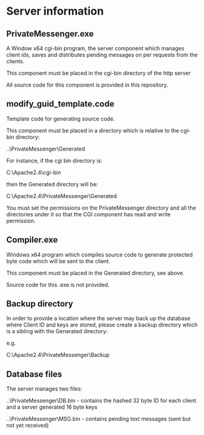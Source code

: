 # Server information

## PrivateMessenger.exe

A Window x64 cgi-bin program, the server component which manages client ids, saves and distributes pending messages on per requests from the clients.

This component must be placed in the cgi-bin directory of the http server

All source code for this component is provided in this repository.

## modify_guid_template.code

Template code for generating source code. 

This component must be placed in a directory which is relative to the cgi-bin directory:

..\PrivateMessenger\Generated

For instance, if the cgi bin directory is: 

C:\Apache2.4\cgi-bin

then the Generated directory will be:

C:\Apache2.4\PrivateMessenger\Generated

You must set the permissions on the PrivateMessenger directory and all the directories under it so that the CGI component has read and write permission.

## Compiler.exe

Windows x64 program which compiles source code to generate protected byte code which will be sent to the client.

This component must be placed in the Generated directory, see above.

Source code for this .exe is not provided.

## Backup directory

In order to provide a location where the server may back up the database where Client ID and keys are stored, please create a backup directory which is a sibling with the Generated directory:

e.g. 

C:\Apache2.4\PrivateMessenger\Backup

## Database files

The server manages two files:

..\PrivateMessenger\DB.bin - contains the hashed 32 byte ID for each client and a server generated 16 byte keys

..\PrivateMessenger\MSG.bin - contains pending text messages (sent but not yet received) 




